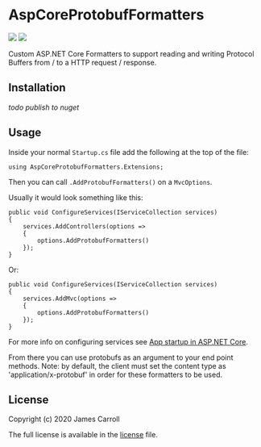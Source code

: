 # AspCoreProtobufFormatters
![](https://github.com/jamcar23/AspCoreProtobufFormatters/workflows/Build/build.yml/badge.svg)
![](https://github.com/jamcar23/AspCoreProtobufFormatters/workflows/Nuget%20Publish/publish.yml/badge.svg)

Custom ASP.NET Core Formatters to support reading and writing Protocol Buffers from / to a HTTP request / response.

## Installation

*todo publish to nuget*

## Usage
Inside your normal `Startup.cs` file add the following at the top of the file:

`using AspCoreProtobufFormatters.Extensions;`

Then you can call `.AddProtobufFormatters()` on a `MvcOptions`.

Usually it would look something like this:

```
public void ConfigureServices(IServiceCollection services)
{
    services.AddControllers(options => 
    {
        options.AddProtobufFormatters()
    });
}
```

Or: 

```
public void ConfigureServices(IServiceCollection services)
{
    services.AddMvc(options => 
    {
        options.AddProtobufFormatters()
    });
}
```

For more info on configuring services see [App startup in ASP.NET Core](https://docs.microsoft.com/en-us/aspnet/core/fundamentals/startup?view=aspnetcore-3.1).

From there you can use protobufs as an argument to your end point methods. Note: by default, the client must set the content type as 'application/x-protobuf' in order for these formatters to be used.

## License

Copyright (c) 2020 James Carroll

The full license is available in the [license](./LICENSE.md) file.